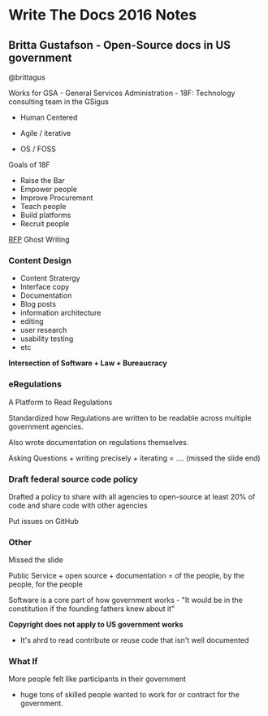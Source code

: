# Write The Docs 2016 Notes

## Britta Gustafson - Open-Source docs in US government
@brittagus

Works for GSA - General Services Administration - 18F: Technology consulting team in the GSigus

 - Human Centered

 - Agile / iterative

 - OS / FOSS


Goals of 18F

 - Raise the Bar
 - Empower people
 - Improve Procurement
 - Teach people
 - Build platforms
 - Recruit people


[RFP](https://en.wikipedia.org/wiki/Request_for_proposal) Ghost Writing


### Content Design

 - Content Stratergy
 - Interface copy
 - Documentation
 - Blog posts
 - information architecture
 - editing
 - user research
 - usability testing
 - etc

**Intersection of Software + Law + Bureaucracy**

### eRegulations

A Platform to Read Regulations

Standardized how Regulations are written to be readable across multiple government agencies.

Also wrote documentation on regulations themselves.

Asking Questions + writing precisely + iterating = .... (missed the slide end)

### Draft federal source code policy

Drafted a policy to share with all agencies to open-source at least 20% of code and share code with other agencies

Put issues on GitHub



 ### Other

 Missed the slide


Public Service + open source + documentation = of the people, by the people, for the people

Software is a core part of how government works - "It would be in the constitution if the founding fathers knew about it"

**Copyright does not apply to US government works**

 - It's ahrd to read contribute or reuse code that isn't well documented


### What If

More people felt like participants in their government

+ huge tons of skilled people wanted to work for or contract for the government.

